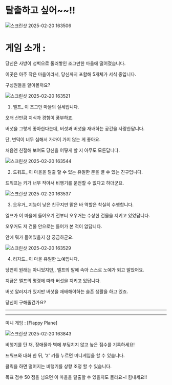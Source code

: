 # 탈출하고 싶어~~!!

![스크린샷 2025-02-20 163506](https://github.com/user-attachments/assets/b8d125fc-3ae3-4385-99e5-885706bff263)

# 게임 소개 : 
당신은 사방이 성벽으로 둘러쌓인 조그만한 마을에 떨어졌습니다. 

이곳은 아주 작은 마을이라서, 당신까지 포함해 5개체가 서식 중입니다.

구성원들을 알아볼까요? 

![스크린샷 2025-02-20 163521](https://github.com/user-attachments/assets/aa350631-35f5-4a50-bad2-7d3addbaad8e)

1. 엘프_ 이 조그만 마을의 실세입니다.

오래 산만큼 지식과 경험이 풍부하죠.

버섯을 그렇게 좋아한다는데, 버섯과 버섯을 재배하는 공간을 사랑한답니다.

단, 변덕이 너무 심해서 가까이 가지 않는 게 좋아요.

처음엔 친절해 보여도 당신을 어떻게 할 지 아무도 모른답니다.


![스크린샷 2025-02-20 163544](https://github.com/user-attachments/assets/b8e8f98d-7860-4f00-8425-6ded4dc5beee)

2. 드워프_ 이 마을을 탈출 할 수 있는 유일한 문을 열 수 있는 친구입니다.

드워프는 키가 너무 작아서 비행기를 운전할 수 없다고 하더군요.


![스크린샷 2025-02-20 163537](https://github.com/user-attachments/assets/92c48e32-14f9-4e89-af3c-0b38a92aee64)


3. 오우거_ 지능이 낮은 친구지만 맡은 바 역할은 착실히 수행합니다.

엘프가 이 마을에 들어오기 전부터 오우거는 수상한 건물을 지키고 있었답니다.

오우거도 저 건물 안으로는 들어가 본 적이 없답니다.

안에 뭐가 들어있을지 참 궁금하군요.

![스크린샷 2025-02-20 163529](https://github.com/user-attachments/assets/0a8591f8-4af4-4a26-bbcf-6211112c95ec)


4. 리자드_ 이 마을 유일한 노예입니다.

당연히 원래는 아니었지만,, 엘프의 말에 속아 스스로 노예가 되고 말았어요.

지금은 엘프의 명령에 따라 버섯을 지키고 있답니다.

버섯 알러지가 있지만 버섯을 재배해야하는 슬픈 생활을 하고 있죠.

당신이 구해줄건가요?


-----------------------------------------------------------------------------------------------
-----------------------------------------------------------------------------------------------



미니 게임 : [Flappy Plane] 

![스크린샷 2025-02-20 163843](https://github.com/user-attachments/assets/803737ba-f4ac-4920-97b4-85b9d3d11ee8)


비행기를 탄 채, 장애물과 벽에 부딪치지 않고 높은 점수를 기록하세요!

드워프와 대화 한 뒤, 'z' 키를 누르면 미니게임을 할 수 있습니다.

클릭을 하면 떨어지는 비행기를 상향 조정 할 수 있습니다.

목표 점수 50 점을 넘으면 이 마을을 탈출할 수 있을지도 몰라요~! 힘내세요!!


